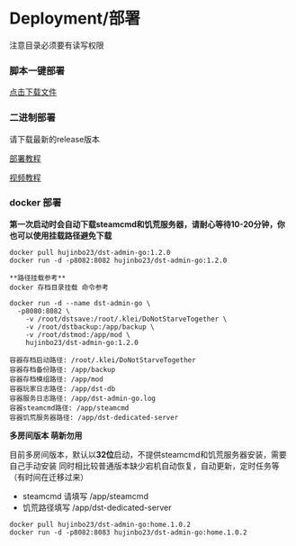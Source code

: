 # Deployment/部署
注意目录必须要有读写权限

### 脚本一键部署
[点击下载文件](https://github.com/hujinbo23/dst-admin-go/blob/main/docs/install/%E4%B8%80%E9%94%AE%E9%83%A8%E7%BD%B2%E8%84%9A%E6%9C%ACv4.6%E7%89%88%E6%9C%AC.sh.x)

### 二进制部署
请下载最新的release版本

[部署教程](https://blog.csdn.net/Dig_hoof/article/details/131296762)

[视频教程](https://www.bilibili.com/read/cv25125509)

### docker 部署

**第一次启动时会自动下载steamcmd和饥荒服务器，请耐心等待10-20分钟，你也可以使用挂载路径避免下载**

```
docker pull hujinbo23/dst-admin-go:1.2.0
docker run -d -p8082:8082 hujinbo23/dst-admin-go:1.2.0

**路径挂载参考**
docker 存档目录挂载 命令参考

docker run -d --name dst-admin-go \
  -p8080:8082 \
    -v /root/dstsave:/root/.klei/DoNotStarveTogether \
    -v /root/dstbackup:/app/backup \
    -v /root/dstmod:/app/mod \
    hujinbo23/dst-admin-go:1.2.0

容器存档启动路径: /root/.klei/DoNotStarveTogether
容器存档备份路径: /app/backup
容器存档模组路径: /app/mod
容器玩家日志路径: /app/dst-db
容器服务日志路径: /app/dst-admin-go.log
容器steamcmd路径: /app/steamcmd
容器饥荒服务器路径: /app/dst-dedicated-server
```

**多房间版本 萌新勿用**

目前多房间版本，默认以**32位**启动，不提供steamcmd和饥荒服务器安装，需要自己手动安装
同时相比较普通版本缺少宕机自动恢复，自动更新，定时任务等（有时间在迁移过来）

+ steamcmd 请填写 /app/steamcmd
+ 饥荒路径填写 /app/dst-dedicated-server

```
docker pull hujinbo23/dst-admin-go:home.1.0.2
docker run -d -p8082:8083 hujinbo23/dst-admin-go:home.1.0.2
```
